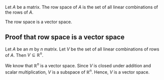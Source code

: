 Let $A$ be a matrix. The row space of $A$ is the set of all linear combinations of the rows of $A$.

The row space is a vector space.

## Proof that row space is a vector space

Let $A$ be an $m$ by $n$ matrix.
Let $V$ be the set of all linear combinations of rows of $A$.
Then $V \subseteq \mathbb{R}^n$.

We know that $\mathbb{R}^n$ is a vector space.
Since $V$ is closed under addition and scalar multiplication,
$V$ is a subspace of $\mathbb{R}^n$.
Hence, $V$ is a vector space.
